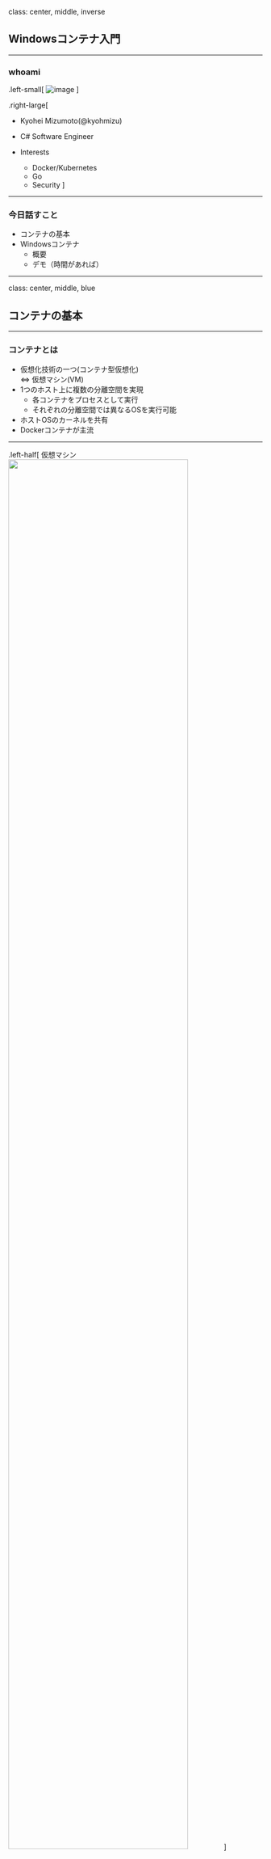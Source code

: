 class: center, middle, inverse
## Windowsコンテナ入門

---
### whoami

.left-small[
    ![image](https://pbs.twimg.com/profile_images/994762110792953856/EheEvqBY_400x400.jpg)
]

.right-large[
- Kyohei Mizumoto(@kyohmizu)

- C# Software Engineer

- Interests
    - Docker/Kubernetes
    - Go
    - Security
]

---
### 今日話すこと

- コンテナの基本
- Windowsコンテナ
  - 概要
  - デモ（時間があれば）

---
class: center, middle, blue
## コンテナの基本

---
### コンテナとは

- 仮想化技術の一つ(コンテナ型仮想化)  
  ⇔ 仮想マシン(VM)
- 1つのホスト上に複数の分離空間を実現
  - 各コンテナをプロセスとして実行
  - それぞれの分離空間では異なるOSを実行可能
- ホストOSのカーネルを共有
- Dockerコンテナが主流

---
.left-half[
  仮想マシン
  <img src="https://docs.microsoft.com/ja-jp/dotnet/architecture/microservices/container-docker-introduction/media/image3.png" width=84%>
]

.right-half[
  コンテナ
  <img src="https://docs.microsoft.com/ja-jp/dotnet/architecture/microservices/container-docker-introduction/media/image4.png" width=84%>
]

.zoom0[
  <u><https://docs.microsoft.com/ja-jp/dotnet/architecture/microservices/container-docker-introduction/docker-defined></u>
]

---
### コンテナの特徴

仮想マシンとの相違

- 軽量(オーバーヘッドが少ない)
- 起動が高速
- 仮想マシンに比べ分離レベルは低い
  - セキュリティリスクに注意  
    → Rootlessコンテナの利用  
    → gVisorによるサンドボックス化

---
### コンテナを支える技術

.half[
- namespace
  - プロセスID、ユーザ等を分離
  - コンテナからホストのプロセス、ユーザは見えない
]

- cgroups
  - CPU、メモリ等のリソースを分離
  - リソースの使用量を制限

---
### Windowsでのコンテナ利用

.half[
- Docker Desktop for Windows
  - 仮想マシン上でコンテナ実行を実行
  - Hyper-Vを使用  
  <u><https://docs.docker.com/docker-for-windows/></u>
]

- Docker Toolbox
  - レガシーなデスクトッププログラム
  - Oracle VM VirtualBoxを使用  
  <u><https://docs.docker.com/toolbox/></u>

---
class: center, middle, blue
## Windowsコンテナ

---
### Windowsコンテナ

- コンテナでWindows Serverを実行
- Docker Desktop for Windowsでのみ実行可能

---
### ベースイメージ

- Windows Server Core
  - 従来の .NET framework アプリケーション用
- Nano Server
  - .NET Core アプリケーション用
- Windows
  - Windows API のフルセット
- Windows IoT Core
  - IoT アプリケーション用

※イメージは Docker Hub から取得可能

---
### 分離モード

.half[
- プロセス分離（Process Isolation）
  - ホストOS上のプロセスとしてコンテナを実行  
    → ホストOSとカーネルを共有
  - 開発、テスト用
]

- Hyper-V分離（Hyper-V isolation）
  - Hyper-Vの仮想マシン上でコンテナを実行  
    → ホストOSとカーネルを共有しない

---

<img src="https://docs.microsoft.com/en-us/virtualization/windowscontainers/manage-containers/media/container-arch-process.png" width=94%>

<img src="https://docs.microsoft.com/en-us/virtualization/windowscontainers/manage-containers/media/container-arch-hyperv.png" width=94%>

.zoom0[
  プロセス分離（上）とHyper-V分離（下）  
  <u><https://docs.microsoft.com/ja-jp/virtualization/windowscontainers/manage-containers/hyperv-container></u>
]

.zoom0[

]

---
### コンテナホストの要件

.half-2[
.zoom2[
- Windows Server 2016、Windows Server 2019、  
  Windows 10 Professional または Enterprise
- Hyper-Vの機能が有効になっている（Hyper-V分離）
- OSが「C:」にインストールされいている（プロセス分離）
- BIOSで仮想化が有効になっている
  - ホストOSがHyper-V仮想マシンの場合、nested virtualization の有効化が必要
]
]

.zoom1[
  <u><https://docs.microsoft.com/ja-jp/virtualization/windowscontainers/deploy-containers/system-requirements></u>
]

---
### コンテナOSバージョンの互換性

.half-2[
- プロセス分離
  - ホストOSと同じバージョンのみ実行可能
- Hyper-V分離
  - ホストOSと同じか、古いバージョンのみ実行可能
]

.zoom1[
  <u><https://docs.microsoft.com/ja-jp/virtualization/windowscontainers/deploy-containers/version-compatibility></u>
]

---
### Windowsコンテナの実行

- プロセス分離

```powershell
docker run -it --isolation=process `
mcr.microsoft.com/windows/servercore:ltsc2019 cmd
```

- Hyper-V分離

```powershell
docker run -it --isolation=hyperv `
mcr.microsoft.com/windows/servercore:ltsc2019 cmd
```

---
class: center, middle, blue
## デモ

---
### 参考

.zoom1[
Microsoftドキュメント（翻訳に難あり）  
<u><https://docs.microsoft.com/ja-jp/virtualization/windowscontainers/></u>

＠ITの記事  
<u><https://www.atmarkit.co.jp/ait/articles/1902/07/news024.html></u>

Docker実践ガイド第2版  
<u><https://book.impress.co.jp/books/1118101052></u>
]

---
class: center, middle, blue
## 宣伝

---
<center><img src="cndk.png" width=100%><center>

<u><https://cloudnativedays.jp/cndk2019/></u>

---
<center><img src="cndk-tweet.png" width=75%><center>

.zoom1[
<u><https://twitter.com/cloudnativedays/status/1186154959517044736></u>
]

---
class: center, middle, blue
### ありがとうございました！